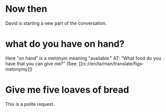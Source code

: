 # Now then

David is starting a new part of the conversation.

# what do you have on hand?

Here "on hand" is a metonym meaning "available." AT: "What food do you have that you can give me?" (See: [[rc://en/ta/man/translate/figs-metonymy]])

# Give me five loaves of bread

This is a polite request.

